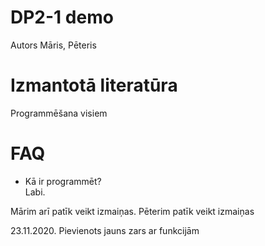 # DP2-1 demo
Autors Māris, Pēteris

# Izmantotā literatūra
Programmēšana visiem

# FAQ
- Kā ir programmēt?  
Labi.

Mārim arī patīk veikt izmaiņas.
Pēterim patīk veikt izmaiņas

23.11.2020.
Pievienots jauns zars ar funkcijām
